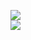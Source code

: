 [![](https://img.shields.io/badge/Made%20With-Github%20Spray-lightgrey.svg?style=for-the-badge&logo=github)](https://github.com/Annihil/github-spray#1352)  
[![](https://i.imgur.com/2DrTn0Z.gif)](https://github.com/Annihil/github-spray)